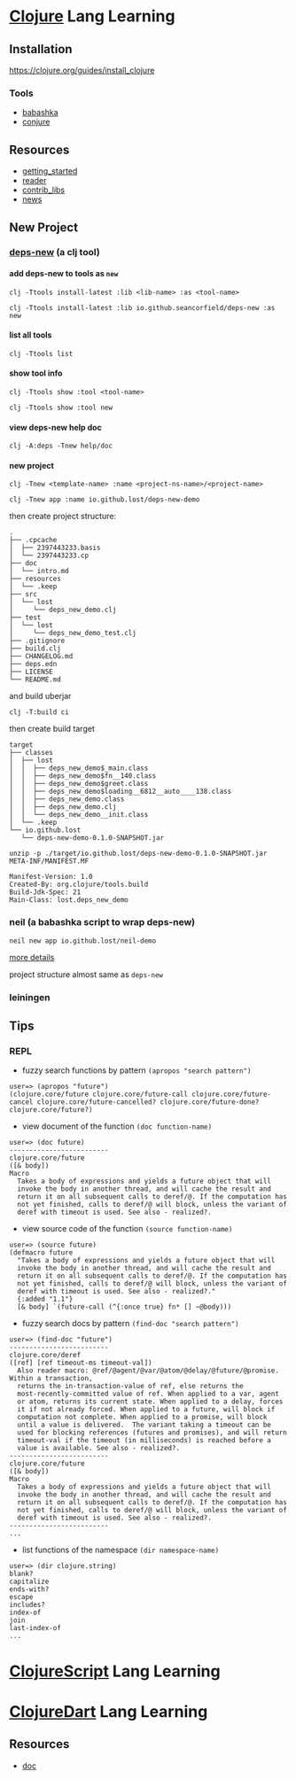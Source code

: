 # [Clojure](https://clojure.org) Lang Learning

## Installation

https://clojure.org/guides/install_clojure

### Tools 

- [babashka](https://github.com/babashka/babashka#installation)
- [conjure](https://github.com/Olical/conjure)

## Resources

- [getting_started](https://clojure.org/guides/getting_started)
- [reader](https://clojure.org/reference/reader)
- [contrib_libs](https://clojure.org/dev/contrib_libs)
- [news](https://clojure.org/news/news)


## New Project

### [deps-new](https://github.com/seancorfield/deps-new) (a clj tool)

#### add deps-new to tools as `new`

`clj -Ttools install-latest :lib <lib-name> :as <tool-name>`

```shell
clj -Ttools install-latest :lib io.github.seancorfield/deps-new :as new
```

#### list all tools

```shell
clj -Ttools list
```

#### show tool info

`clj -Ttools show :tool <tool-name>`

```shell
clj -Ttools show :tool new
```

#### view deps-new help doc

```shell
clj -A:deps -Tnew help/doc
```

#### new project

`clj -Tnew <template-name> :name <project-ns-name>/<project-name>`


```shell
clj -Tnew app :name io.github.lost/deps-new-demo
```

then create project structure:

```
.
├── .cpcache
│  ├── 2397443233.basis
│  └── 2397443233.cp
├── doc
│  └── intro.md
├── resources
│  └── .keep
├── src
│  └── lost
│     └── deps_new_demo.clj
├── test
│  └── lost
│     └── deps_new_demo_test.clj
├── .gitignore
├── build.clj
├── CHANGELOG.md
├── deps.edn
├── LICENSE
└── README.md
```

and build uberjar

```shell
clj -T:build ci
```
then create build target

```
target
├── classes
│  ├── lost
│  │  ├── deps_new_demo$_main.class
│  │  ├── deps_new_demo$fn__140.class
│  │  ├── deps_new_demo$greet.class
│  │  ├── deps_new_demo$loading__6812__auto____138.class
│  │  ├── deps_new_demo.class
│  │  ├── deps_new_demo.clj
│  │  └── deps_new_demo__init.class
│  └── .keep
└── io.github.lost
   └── deps-new-demo-0.1.0-SNAPSHOT.jar
```

```shell
unzip -p ./target/io.github.lost/deps-new-demo-0.1.0-SNAPSHOT.jar META-INF/MANIFEST.MF
```

```
Manifest-Version: 1.0
Created-By: org.clojure/tools.build
Build-Jdk-Spec: 21
Main-Class: lost.deps_new_demo
```

### neil (a babashka script to wrap deps-new)

`neil new app io.github.lost/neil-demo`

[more details](https://github.com/babashka/neil)

project structure almost same as `deps-new`

### leiningen


## Tips

### REPL

- fuzzy search functions by pattern
`(apropos "search pattern")`
```repl
user=> (apropos "future")
(clojure.core/future clojure.core/future-call clojure.core/future-cancel clojure.core/future-cancelled? clojure.core/future-done? clojure.core/future?)
```

- view document of the function
`(doc function-name)`
```repl
user=> (doc future)
-------------------------
clojure.core/future
([& body])
Macro
  Takes a body of expressions and yields a future object that will
  invoke the body in another thread, and will cache the result and
  return it on all subsequent calls to deref/@. If the computation has
  not yet finished, calls to deref/@ will block, unless the variant of
  deref with timeout is used. See also - realized?.
```

- view source code of the function
`(source function-name)`
```repl
user=> (source future)
(defmacro future
  "Takes a body of expressions and yields a future object that will
  invoke the body in another thread, and will cache the result and
  return it on all subsequent calls to deref/@. If the computation has
  not yet finished, calls to deref/@ will block, unless the variant of
  deref with timeout is used. See also - realized?."
  {:added "1.1"}
  [& body] `(future-call (^{:once true} fn* [] ~@body)))
```

- fuzzy search docs by pattern
`(find-doc "search pattern")`
```repl
user=> (find-doc "future")
-------------------------
clojure.core/deref
([ref] [ref timeout-ms timeout-val])
  Also reader macro: @ref/@agent/@var/@atom/@delay/@future/@promise. Within a transaction,
  returns the in-transaction-value of ref, else returns the
  most-recently-committed value of ref. When applied to a var, agent
  or atom, returns its current state. When applied to a delay, forces
  it if not already forced. When applied to a future, will block if
  computation not complete. When applied to a promise, will block
  until a value is delivered.  The variant taking a timeout can be
  used for blocking references (futures and promises), and will return
  timeout-val if the timeout (in milliseconds) is reached before a
  value is available. See also - realized?.
-------------------------
clojure.core/future
([& body])
Macro
  Takes a body of expressions and yields a future object that will
  invoke the body in another thread, and will cache the result and
  return it on all subsequent calls to deref/@. If the computation has
  not yet finished, calls to deref/@ will block, unless the variant of
  deref with timeout is used. See also - realized?.
-------------------------
...
```

- list functions of the namespace
`(dir namespace-name)`
```repl
user=> (dir clojure.string)                                                    blank?
capitalize
ends-with?
escape
includes?
index-of
join
last-index-of
...
```

# [ClojureScript](https://clojurescript.org) Lang Learning

# [ClojureDart](https://github.com/Tensegritics/ClojureDart) Lang Learning

## Resources

- [doc](https://github.com/Tensegritics/ClojureDart/tree/main/doc)
